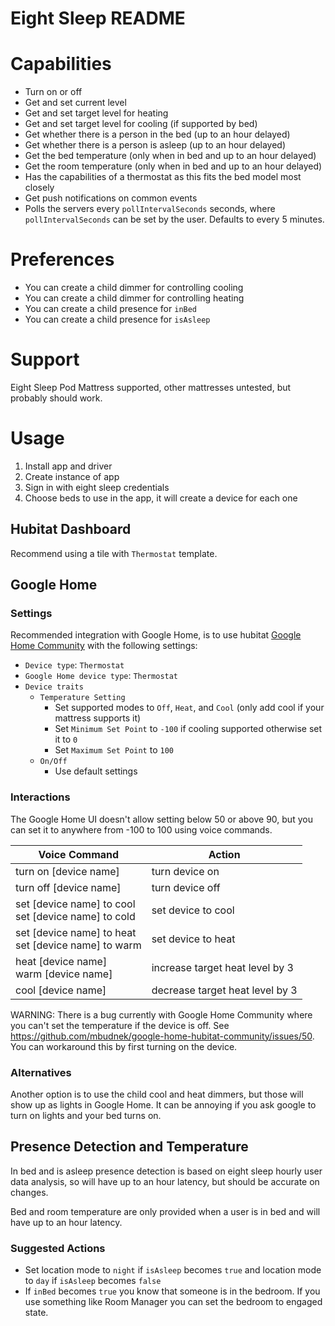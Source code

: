 # Eight Sleep README

# Capabilities

* Turn on or off
* Get and set current level
* Get and set target level for heating
* Get and set target level for cooling (if supported by bed)
* Get whether there is a person in the bed (up to an hour delayed)
* Get whether there is a person is asleep (up to an hour delayed)
* Get the bed temperature (only when in bed and up to an hour delayed)
* Get the room temperature (only when in bed and up to an hour delayed)
* Has the capabilities of a thermostat as this fits the bed model most closely
* Get push notifications on common events
* Polls the servers every `pollIntervalSeconds` seconds, where `pollIntervalSeconds` can be  set by the user. Defaults to every 5 minutes.

# Preferences

* You can create a child dimmer for controlling cooling
* You can create a child dimmer for controlling heating
* You can create a child presence for `inBed`
* You can create a child presence for `isAsleep`

# Support

Eight Sleep Pod Mattress supported, other mattresses untested, but probably should work.

# Usage

1. Install app and driver
1. Create instance of app
1. Sign in with eight sleep credentials
1. Choose beds to use in the app, it will create a device for each one

## Hubitat Dashboard

Recommend using a tile with `Thermostat` template.

## Google Home

### Settings

Recommended integration with Google Home, is to use hubitat [Google Home Community](https://community.hubitat.com/t/alpha-community-maintained-google-home-integration/34957) with the following settings:

* `Device type`: `Thermostat`
* `Google Home device type`: `Thermostat`
* `Device traits`
	* `Temperature Setting`
		* Set supported modes to `Off`, `Heat`, and `Cool` (only add cool if your mattress supports it)
		* Set `Minimum Set Point` to `-100` if cooling supported otherwise set it to `0`
		* Set `Maximum Set Point` to `100`
	* `On/Off`
		* Use default settings

### Interactions

The Google Home UI doesn't allow setting below 50 or above 90, but you can set it to anywhere from -100 to 100 using voice commands.

Voice Command | Action
---|---
turn on [device name] | turn device on
turn off [device name] | turn device off
set [device name] to cool<br>set [device name] to cold | set device to cool
set [device name] to heat<br>set [device name] to warm | set device to heat
heat [device name]<br>warm [device name] | increase target heat level by 3
cool [device name] | decrease target heat level by 3

WARNING: There is a bug currently with Google Home Community where you can't set the temperature if the device is off. See https://github.com/mbudnek/google-home-hubitat-community/issues/50. You can workaround this by first turning on the device.

### Alternatives

Another option is to use the child cool and heat dimmers, but those will show up as lights in Google Home. It can be annoying if you ask google to turn on lights and your bed turns on.

## Presence Detection and Temperature

In bed and is asleep presence detection is based on eight sleep hourly user data analysis, so will have up to an hour latency, but should be accurate on changes.

Bed and room temperature are only provided when a user is in bed and will have up to an hour latency.

### Suggested Actions

* Set location mode to `night` if `isAsleep` becomes `true` and location mode to `day` if `isAsleep` becomes `false`
* If `inBed` becomes `true` you know that someone is in the bedroom. If you use something like Room Manager you can set the bedroom to engaged state.
